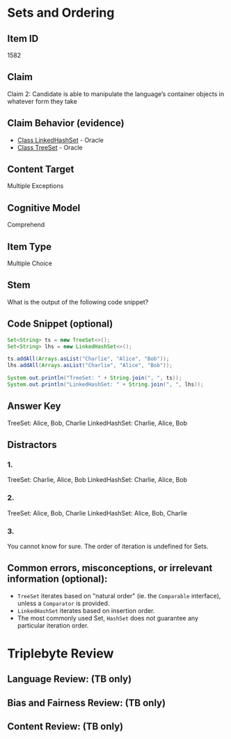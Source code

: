 # Sets and Ordering

## Item ID
1582

## Claim
Claim 2: Candidate is able to manipulate the language’s container objects in whatever form they take

## Claim Behavior (evidence)

* [Class LinkedHashSet](https://docs.oracle.com/javase/8/docs/api/java/util/LinkedHashSet.html) - Oracle
* [Class TreeSet](https://docs.oracle.com/javase/8/docs/api/java/util/TreeSet.html) - Oracle

## Content Target
Multiple Exceptions

## Cognitive Model
Comprehend

## Item Type
Multiple Choice

## Stem
What is the output of the following code snippet?


## Code Snippet (optional)
```java
Set<String> ts = new TreeSet<>();
Set<String> lhs = new LinkedHashSet<>();

ts.addAll(Arrays.asList("Charlie", "Alice", "Bob"));
lhs.addAll(Arrays.asList("Charlie", "Alice", "Bob"));

System.out.println("TreeSet: " + String.join(", ", ts));
System.out.println("LinkedHashSet: " + String.join(", ", lhs));
```

## Answer Key
TreeSet: Alice, Bob, Charlie
LinkedHashSet: Charlie, Alice, Bob


## Distractors

### 1.
TreeSet: Charlie, Alice, Bob
LinkedHashSet: Charlie, Alice, Bob

### 2.
TreeSet: Alice, Bob, Charlie
LinkedHashSet: Alice, Bob, Charlie

### 3.
You cannot know for sure. The order of iteration is undefined for Sets.


## Common errors, misconceptions, or irrelevant information (optional):

* `TreeSet` iterates based on "natural order" (ie. the `Comparable` interface), unless a `Comparator` is provided.
* `LinkedHashSet` iterates based on insertion order.
* The most commonly used Set, `HashSet` does not guarantee any particular iteration order.

# Triplebyte Review


## Language Review: (TB only)


## Bias and Fairness Review: (TB only)


## Content Review: (TB only)
